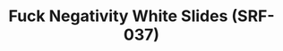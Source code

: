 ---
inv_num: 2016-084
add_credit:
url: 2016-084-arcangel-surfware-white-slides-srf-037
title: Fuck Negativity White Slides (SRF-037)
year: '2016'
display_year: '2016'
medium: Slides
dims:
pitch:
ps:
live_url:
youtube:
related_code:
subheading:
download:
commission:
related: "[4277] [2014-088-going-negative-lakes] 2014-088 Going Negative / Lakes"
layout: things-i-made
---